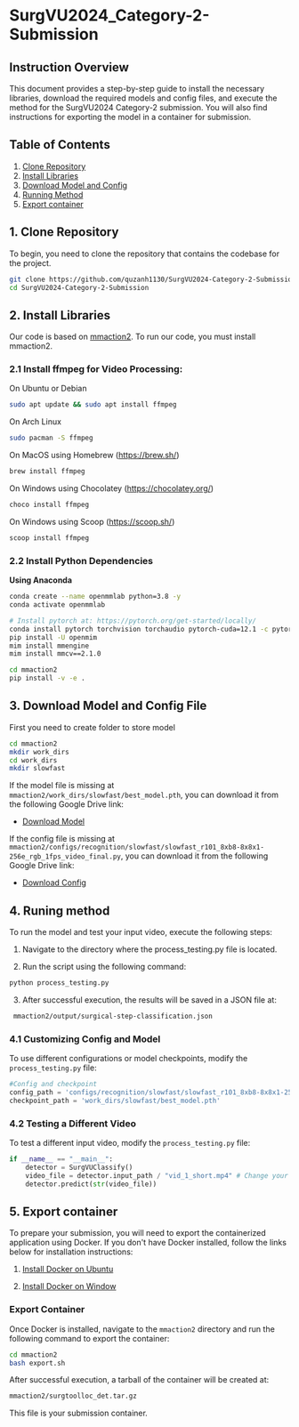 # SurgVU2024_Category-2-Submission


## Instruction Overview
This document provides a step-by-step guide to install the necessary libraries, download the required models and config files, and execute the method for the SurgVU2024 Category-2 submission. You will also find instructions for exporting the model in a container for submission.

## Table of Contents
1. [Clone Repository](#clone-repository)
2. [Install Libraries](#install)
3. [Download Model and Config](#model-and-config-file)
4. [Running Method](#running-method)
5. [Export container](#export-container)


## 1. Clone Repository
To begin, you need to clone the repository that contains the codebase for the project.

```bash
git clone https://github.com/quzanh1130/SurgVU2024-Category-2-Submission.git
cd SurgVU2024-Category-2-Submission
```

## 2. Install Libraries

Our code is based on [mmaction2](https://github.com/open-mmlab/mmaction2). To run our code, you must install mmaction2.

### 2.1 Install ffmpeg for Video Processing:

On Ubuntu or Debian
```bash
sudo apt update && sudo apt install ffmpeg
```

On Arch Linux
```bash
sudo pacman -S ffmpeg
```

On MacOS using Homebrew (https://brew.sh/)
```bash
brew install ffmpeg
```

On Windows using Chocolatey (https://chocolatey.org/)
```bash
choco install ffmpeg
```

On Windows using Scoop (https://scoop.sh/)
```bash
scoop install ffmpeg
```

### 2.2 Install Python Dependencies

**Using Anaconda**
```bash
conda create --name openmmlab python=3.8 -y
conda activate openmmlab

# Install pytorch at: https://pytorch.org/get-started/locally/
conda install pytorch torchvision torchaudio pytorch-cuda=12.1 -c pytorch -c nvidia 
pip install -U openmim
mim install mmengine
mim install mmcv==2.1.0

cd mmaction2
pip install -v -e .
```

## 3. Download Model and Config File

First you need to create folder to store model

```bash
cd mmaction2
mkdir work_dirs
cd work_dirs
mkdir slowfast
```

If the model file is missing at `mmaction2/work_dirs/slowfast/best_model.pth`, you can download it from the following Google Drive link:
- [Download Model](https://drive.google.com/file/d/12cy_RJnHYARxj452y8fTgH920MSZgzt6/view?usp=drive_link)

If the config file is missing at `mmaction2/configs/recognition/slowfast/slowfast_r101_8xb8-8x8x1-256e_rgb_1fps_video_final.py`, you can download it from the following Google Drive link:

- [Download Config](https://drive.google.com/file/d/1PcUHVhJlPDXVnHBM-7tW4hQbIpo-F5iN/view?usp=sharing)

## 4. Runing method
To run the model and test your input video, execute the following steps:

1. Navigate to the directory where the process_testing.py file is located.

2. Run the script using the following command:

```bash
python process_testing.py
```

3. After successful execution, the results will be saved in a JSON file at:
```bash
 mmaction2/output/surgical-step-classification.json
```

### 4.1 Customizing Config and Model
To use different configurations or model checkpoints, modify the `process_testing.py` file:

```python
#Config and checkpoint
config_path = 'configs/recognition/slowfast/slowfast_r101_8xb8-8x8x1-256e_rgb_1fps_video_final.py'
checkpoint_path = 'work_dirs/slowfast/best_model.pth'
```

### 4.2 Testing a Different Video
To test a different input video, modify the `process_testing.py` file:

```python
if __name__ == "__main__":
    detector = SurgVUClassify()
    video_file = detector.input_path / "vid_1_short.mp4" # Change your test video
    detector.predict(str(video_file))
```

## 5. Export container

To prepare your submission, you will need to export the containerized application using Docker. If you don't have Docker installed, follow the links below for installation instructions:

1. [Install Docker on Ubuntu](https://www.digitalocean.com/community/tutorials/how-to-install-and-use-docker-on-ubuntu-20-04)

2. [Install Docker on Window](https://www.simplilearn.com/tutorials/docker-tutorial/install-docker-on-windows)

### Export Container

Once Docker is installed, navigate to the `mmaction2` directory and run the following command to export the container:

```bash
cd mmaction2
bash export.sh
```

After successful execution, a tarball of the container will be created at:
```bash
mmaction2/surgtoolloc_det.tar.gz
```

This file is your submission container.